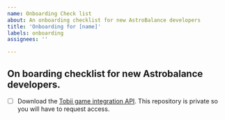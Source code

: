 ```yaml
---
name: Onboarding Check list
about: An onboarding checklist for new AstroBalance developers
title: 'Onboarding for [name]'
labels: onboarding
assignees: ''

---
```


## On boarding checklist for new Astrobalance developers.

- [ ] Download the [Tobii game integration API](https://github.com/UCL-ARC/AstroBalanceDrivers). This repository is private so you will have to request access.
